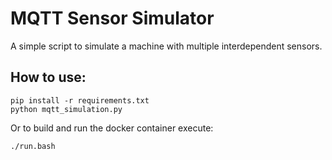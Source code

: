 # MQTT Sensor Simulator

A simple script to simulate a machine with multiple interdependent sensors.


## How to use:
```
pip install -r requirements.txt
python mqtt_simulation.py
```

Or to build and run the docker container execute:
```
./run.bash
```